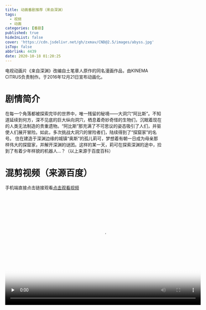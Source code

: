 ```yaml
---
title: 动画番剧推荐（来自深渊）
tags:
  - 视频
  - 动画
categories: [番剧]
published: true
hideInList: false
cover: 'https://cdn.jsdelivr.net/gh/zxmav/CND@2.5/images/abyss.jpg'
isTop: false
abbrlink: 4439
date: 2020-10-18 01:20:25
---
```

电视动画片《来自深渊》改编自土笔章人原作的同名漫画作品，由KINEMA CITRUS负责制作。于2016年12月21日宣布动画化。
# 剧情简介
在每一个角落都被探索完毕的世界中，唯一残留的秘境——大洞穴“阿比斯”。不知道延续到何方，深不见底的巨大纵向洞穴，栖息着奇妙奇怪的生物们，沉眠着现在的人类无法制造的贵重遗物。“阿比斯”那充满了不可思议的姿态吸引了人们，并驱使人们展开冒险。如此，多次挑战大洞穴的冒险者们，陆续得到了“探窟家”的名号。
住在建造于深渊边缘的城镇“奥斯”的孤儿莉可，梦想着有朝一日成为母亲那样伟大的探窟家，并解开深渊的谜团。这样的某一天，莉可在探索深渊的途中，捡到了有着少年样貌的机器人…？（以上来源于百度百科）
# 混剪视频（来源百度）
手机端直接点击链接观看[点击观看视频](https://cdn.jsdelivr.net/gh/zxmav/CND@2.4/images/%E6%9D%A5%E8%87%AA%E6%B7%B1%E6%B8%8A,%E4%B8%80%E6%97%A0%E6%89%80%E7%9F%A5.mp4)
<video id="video" controls="" preload="none" width="630px" height="368px" poster="https://cdn.jsdelivr.net/gh/zxmav/CND@2.5/images/abyss.jpg">
      <source id="mp4"  src="https://cdn.jsdelivr.net/gh/zxmav/CND@2.4/images/%E6%9D%A5%E8%87%AA%E6%B7%B1%E6%B8%8A,%E4%B8%80%E6%97%A0%E6%89%80%E7%9F%A5.mp4" type="video/mp4">
      </video>